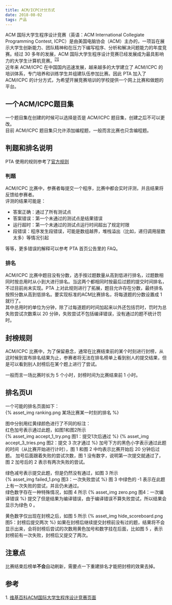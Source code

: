 ```yaml
---
title: ACM/ICPC计分方式
date: 2018-08-02
tags: 产品
---
```


ACM 国际大学生程序设计竞赛（英语：ACM International Collegiate Programming Contest, ICPC）是由美国电脑协会（ACM）主办的，一项旨在展示大学生创新能力、团队精神和在压力下编写程序、分析和解决问题能力的年度竞赛。经过 30 多年的发展，ACM 国际大学生程序设计竞赛已经发展成为最具影响力的大学生计算机竞赛。<sup><a href="#reference1">[1]</a></sup>  
近年来 ACM/ICPC 在中国国内迅速发展，越来越多的大学建立了 ACM/ICPC 的培训体系，专门培养和训练学生并组建队伍参加比赛。因此 PTA 加入了 ACM/ICPC 的计分方式，为希望开展竞赛培训的学校提供一个网上比赛和做题的平台。

## 一个ACM/ICPC题目集

一个题目集在创建的时候可以选择是否是 ACM/ICPC 题目集，创建之后不可以更改。  
目前 ACM/ICPC 题目集只允许添加编程题，一般而言比赛也只含编程题。

## 判题和排名说明

PTA 使用的规则参考了[官方规则](https://icpc.baylor.edu/worldfinals/rules/)

### 判题

ACM/ICPC 比赛中，参赛者每提交一个程序，比赛中都会实时评测，并且结果将反馈给参赛者。  
评测的结果可能是：  
* 答案正确：通过了所有测试点
* 答案错误：第一个未通过的测试点是结果错误
* 运行超时：第一个未通过的测试点运行时间超出了规定时限
* 段错误：程序发生段错误，可能是数组越界，堆栈溢出（比如，递归调用层数太多）等情况引起  

等等，更多错误的解释可以参考 PTA 首页公告里的 FAQ。

### 排名

ACM/ICPC 比赛中题目没有分数，选手按过题数量从高到低进行排名，过题数相同时按总用时从小到大进行排名。当这两个都相同时按最后过题的提交时间排名，不过目前尚未实现。PTA 上对此规则进行了拓展，题目允许存在分数，最终排名按照分数从高到低排名。要实现标准的ACM比赛排名，将每道题的分数设置成 1 就行了。  
其中总用时的单位为分钟，除了过每道题的时间加起来以外还包括罚时，罚时为总失败尝试次数乘以 20 分钟，失败尝试不包括编译错误，没有通过的题不统计罚时。

## 封榜规则

ACM/ICPC 比赛中，为了保留悬念，通常在比赛结束前的某个时刻进行封榜，从这时候到宣布排名结果为止，参赛者将无法在排名榜单上看到别人的提交结果，但是可以看到别人封榜后在某个题上进行了尝试。

一般而言一场比赛时长为 5 个小时，封榜时间为比赛结束前 1 小时。  

## 排名页UI
一个可能的排名页面如下：  
{% asset_img ranking.png 某场比赛某一时刻的排名 %}

图中分别用红黄绿颜色进行了不同的标注：  
红色加号表示通过此题，如图1和图2所示  
{% asset_img accept_1_try.png 图1：提交1次后通过 %}
{% asset_img accept_3_tries.png 图2：提交 3 次才通过 %}
加号下方的黑色小字表示通过此题的时间（从比赛开始进行计时），图 1 和图 2 中均表示比赛开始后 20 分钟后过题。  加号后面跟着失败的尝试次数，图 1 没有数字，说明第一次提交就通过了，图 2 加号后的 2 表示有两次失败的尝试。

绿色减号表示提交此题，但是仍然没有通过，如图 3 所示   
{% asset_img failed_1.png 图3：一次失败尝试 %}
图 3 中绿色的 -1 表示在此题上有一次失败的尝试，并且仍未通过。  
绿色数字存在一种特殊情况，如图 4 所示
{% asset_img zero.png 图4：一次编译错误 %}
提交了但是结果为编译错误，由于编译错误不算失败尝试，所以结果会显示为绿色 0 。  

黄色数字仅出现在封榜之后，如图 5 所示
{% asset_img hide_scoreboard.png 图5：封榜后提交两次 %}
如果在封榜后继续提交封榜前没有过的题，结果将不会显示出来，会将封榜后尝试的次数用黄色加号和数字挂在后面，比如图 5 ，表示封榜前有一次失败，封榜后又提交了两次。  

## 注意点
比赛结束后榜单**不会**自动刷新，需要点一下重建排名才能把封榜的效果去掉。

## 参考
<span id="reference1">1.</span> [维基百科ACM国际大学生程序设计竞赛页面](https://zh.wikipedia.org/wiki/ACM国际大学生程序设计竞赛)
